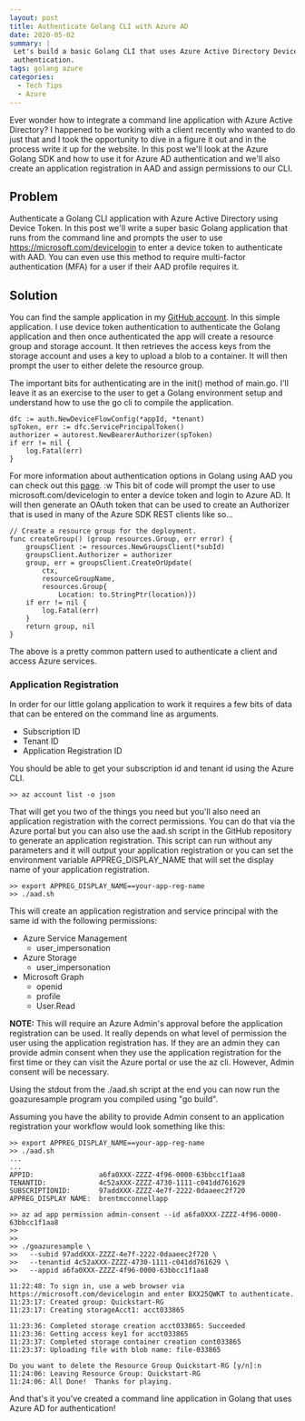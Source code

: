 ```yaml
---
layout: post
title: Authenticate Golang CLI with Azure AD 
date: 2020-05-02
summary: |
 Let's build a basic Golang CLI that uses Azure Active Directory Device Token
 authentication.
tags: golang azure
categories:
  - Tech Tips
  - Azure
---
```

Ever wonder how to integrate a command line application with Azure Active
Directory?  I happened to be working with a client recently who
wanted to do just that and I took the opportunity to dive in a figure it out and
in the process write it up for the website.  In this post we'll look at the
Azure Golang SDK and how to use it for Azure AD authentication and we'll also
create an application registration in AAD and assign permissions to our CLI.

## Problem
Authenticate a Golang CLI application with Azure Active Directory using Device
Token.  In this post we'll write a super basic Golang application that runs from
the command line and prompts the user to use https://microsoft.com/devicelogin
to enter a device token to authenticate with AAD.  You can even use this method
to require multi-factor authentication (MFA) for a user if their AAD profile
requires it.

## Solution

You can find the sample application in my [GitHub
account](https://github.com/brentmcconnell/goazuresample).  In this simple
application.  I use device token authentication to authenticate the Golang
application and then once authenticated the app will create a resource group and
storage account.  It then retrieves the access keys from the storage account and
uses a key to upload a blob to a container.  It will then prompt the user to
either delete the resource group.

The important bits for authenticating are in the init() method of main.go.  I'll
leave it as an exercise to the user to get a Golang environment setup and
understand how to use the go cli to compile the application.

```golang
dfc := auth.NewDeviceFlowConfig(*appId, *tenant)
spToken, err := dfc.ServicePrincipalToken()
authorizer = autorest.NewBearerAuthorizer(spToken)
if err != nil {
    log.Fatal(err)
}
```

For more information about authentication options in Golang using AAD you can
check out this
[page](https://docs.microsoft.com/en-us/azure/developer/go/azure-sdk-authentication). :w
This bit of code will prompt the user to use  microsoft.com/devicelogin to enter
a device token and login to Azure AD.  It will then generate an OAuth token that
can be used to create an Authorizer that is used in many of the Azure SDK
REST clients like so...

```golang
// Create a resource group for the deployment.
func createGroup() (group resources.Group, err error) {
	groupsClient := resources.NewGroupsClient(*subId)
	groupsClient.Authorizer = authorizer
	group, err = groupsClient.CreateOrUpdate(
		ctx,
		resourceGroupName,
		resources.Group{
			Location: to.StringPtr(location)})
	if err != nil {
		log.Fatal(err)
	}
	return group, nil
}
```

The above is a pretty common pattern used to authenticate a client and access
Azure services.

### Application Registration
In order for our little golang application to work it requires a few bits of data that
can be entered on the command line as arguments.
* Subscription ID
* Tenant ID
* Application Registration ID

You should be able to get your subscription id and tenant id using the Azure
CLI.

```terminal
>> az account list -o json
```

That will get you two of the things you need but you'll also need an application
registration with the correct permissions.  You can do that via the Azure portal
but you can also use the aad.sh script in the GitHub repository to generate an application
registration.  This script can run without any parameters and it will output
your application registration or you can set the environment variable
APPREG_DISPLAY_NAME that will set the display name of your application registration.

```terminal
>> export APPREG_DISPLAY_NAME==your-app-reg-name
>> ./aad.sh
```

This will create an application registration and service principal with the same
id with the following permissions:

* Azure Service Management
  * user_impersonation
* Azure Storage
  * user_impersonation
* Microsoft Graph
  * openid
  * profile
  * User.Read

__NOTE:__ This will require an Azure Admin's approval before the application registration can be
used.  It really depends on what level of permission the user using the
application registration has.  If they are an admin they can provide admin
consent when they use the application registration for the first time or they
can visit the Azure portal or use the az cli.  However, Admin consent
will be necessary.

Using the stdout from the ./aad.sh script at the end you can now run the
goazuresample program you compiled using "go build".

Assuming you have the ability to provide Admin consent to an application
registration your workflow would look something like this:

```terminal
>> export APPREG_DISPLAY_NAME==your-app-reg-name
>> ./aad.sh
...
...
APPID:                a6fa0XXX-ZZZZ-4f96-0000-63bbcc1f1aa8
TENANTID:             4c52aXXX-ZZZZ-4730-1111-c041dd761629
SUBSCRIPTIONID:       97addXXX-ZZZZ-4e7f-2222-0daaeec2f720
APPREG_DISPLAY NAME:  brentmcconnellapp

>> az ad app permission admin-consent --id a6fa0XXX-ZZZZ-4f96-0000-63bbcc1f1aa8
>>
>>
>> ./goazuresample \
>>   --subid 97addXXX-ZZZZ-4e7f-2222-0daaeec2f720 \
>>   --tenantid 4c52aXXX-ZZZZ-4730-1111-c041dd761629 \
>>   --appid a6fa0XXX-ZZZZ-4f96-0000-63bbcc1f1aa8

11:22:48: To sign in, use a web browser via https://microsoft.com/devicelogin and enter BXX25QWKT to authenticate.
11:23:17: Created group: Quickstart-RG
11:23:17: Creating storageAcct1: acct033865

11:23:36: Completed storage creation acct033865: Succeeded
11:23:36: Getting access key1 for acct033865
11:23:37: Completed storage container creation cont033865 
11:23:37: Uploading file with blob name: file-033865

Do you want to delete the Resource Group Quickstart-RG [y/n]:n
11:24:06: Leaving Resource Group: Quickstart-RG
11:24:06: All Done!  Thanks for playing.
```

And that's it you've created a command line application in Golang that uses
Azure AD for authentication!


